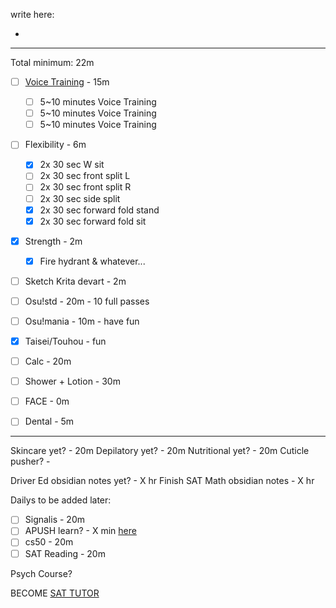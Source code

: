 write here:

- 
---
Total minimum: 22m
- [ ] [Voice Training](https://buymeacoffee.com/alyssavt/how-i-start-voice-training-start-here) - 15m
	- [ ] 5~10 minutes Voice Training
	- [ ] 5~10 minutes Voice Training
	- [ ] 5~10 minutes Voice Training
- [ ] Flexibility - 6m
	- [x] 2x 30 sec W sit
	- [ ] 2x 30 sec front split L
	- [ ] 2x 30 sec front split R
	- [ ] 2x 30 sec side split
	- [x] 2x 30 sec forward fold stand
	- [x] 2x 30 sec forward fold sit
- [x] Strength - 2m
	- [x] Fire hydrant & whatever...

- [ ] Sketch Krita devart - 2m
- [ ] Osu!std - 20m - 10 full passes
- [ ] Osu!mania - 10m - have fun
- [x] Taisei/Touhou - fun

- [ ] Calc - 20m

- [ ] Shower + Lotion - 30m
- [ ] FACE - 0m
- [ ] Dental - 5m
---
Skincare yet? - 20m
Depilatory yet? - 20m
Nutritional yet? - 20m
Cuticle pusher? - 

Driver Ed obsidian notes yet? - X hr
Finish SAT Math obsidian notes - X hr

Dailys to be added later:
- [ ] Signalis - 20m
- [ ] APUSH learn? - X min [here](https://youtu.be/jqf_c9Pw8gs)
- [ ] cs50 - 20m
- [ ] SAT Reading - 20m

Psych Course?

BECOME [SAT TUTOR](https://schoolhouse.world/sat-bootcamp/tutor)

